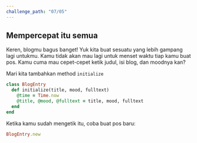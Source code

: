```yaml
---
challenge_path: "07/05"
---
```


## Mempercepat itu semua

Keren, blogmu bagus banget! Yuk kita buat sesuatu yang lebih gampang lagi untukmu. Kamu tidak akan mau lagi untuk menset waktu tiap kamu buat pos. Kamu cuma mau cepet-cepet ketik judul, isi blog, dan moodnya kan?

Mari kita tambahkan method `initialize`

```ruby
class BlogEntry
  def initialize(title, mood, fulltext)
    @time = Time.now
    @title, @mood, @fulltext = title, mood, fulltext
  end
end
```

Ketika kamu sudah mengetik itu, coba buat pos baru:

```ruby
BlogEntry.new
```